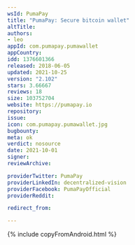 ```yaml
---
wsId: PumaPay
title: "PumaPay: Secure bitcoin wallet"
altTitle: 
authors:
- leo
appId: com.pumapay.pumawallet
appCountry: 
idd: 1376601366
released: 2018-06-05
updated: 2021-10-25
version: "2.102"
stars: 3.66667
reviews: 18
size: 103752704
website: https://pumapay.io
repository: 
issue: 
icon: com.pumapay.pumawallet.jpg
bugbounty: 
meta: ok
verdict: nosource
date: 2021-10-01
signer: 
reviewArchive:

providerTwitter: PumaPay
providerLinkedIn: decentralized-vision
providerFacebook: PumaPayOfficial
providerReddit: 

redirect_from:

---
```


{% include copyFromAndroid.html %}
